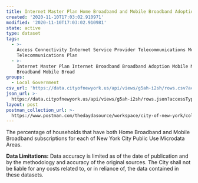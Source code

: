 ```yaml
---
title: Internet Master Plan Home Broadband and Mobile Broadband Adoption by PUMA
created: '2020-11-10T17:03:02.910971'
modified: '2020-11-10T17:03:02.910981'
state: active
type: dataset
tags:
  - >-
    Access Connectivity Internet Service Provider Telecommunications Mobile
    Telecommunications Plan
  - >-
    Internet Master Plan Internet Broadband Broadband Adoption Mobile Mobile
    Broadband Mobile Broad
groups:
  - Local Government
csv_url: 'https://data.cityofnewyork.us/api/views/g5ah-i2sh/rows.csv?accessType=DOWNLOAD'
json_url: >-
  https://data.cityofnewyork.us/api/views/g5ah-i2sh/rows.json?accessType=DOWNLOAD
layout: post
postman_collection_url: >-
  https://www.postman.com/thedaydasource/workspace/city-of-new-york/collection/15909983-2b50e3e0-7064-4846-baed-fee49d20c7c3
---
```

The percentage of households that have both Home Broadband and Mobile Broadband subscriptions for each of New York City Public Use Microdata Areas.</p>
<b>Data Limitations:</b> Data accuracy is limited as of the date of publication and by the methodology and accuracy of the original sources.  The City shall not be liable for any costs related to, or in reliance of, the data contained in these datasets.
